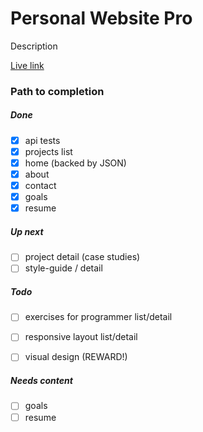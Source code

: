 
# Personal Website Pro

Description

<a 
	href='https://peprojects.dev/examples/pro' 
	target='live'>Live link</a>

### Path to completion

##### Done

* [x] api tests
* [x] projects list
* [x] home (backed by JSON)
* [x] about
* [x] contact
* [x] goals
* [x] resume

##### Up next

* [ ] project detail (case studies)
* [ ] style-guide / detail

##### Todo

* [ ] exercises for programmer list/detail
* [ ] responsive layout list/detail

* [ ] visual design (REWARD!)

##### Needs content

* [ ] goals
* [ ] resume
